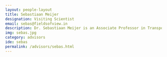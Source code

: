 ```yaml
---
layout: people-layout
title: Sebastiaan Meijer
designation: Visiting Scientist
email: sebas@fieldsofview.in
description: Dr. Sebastiaan Meijer is an Associate Professor in Transport Systems at the Transport and Logistics division of the Royal Institute of Technology, KTH, in Stockholm, Sweden. He is building a multi-disciplinary center for gaming simulation in transport and logistics systems in the division. Using gaming simulation he tries to study the socio-technical dimension of governance and management. He is also a part-time assistant professor at Delft University of Technology, The Netherlands. Here he leads the Railway Gaming Suite project, building gaming simulations for the Dutch railway sector. Sebas received his PhD from Wageningen University in 2009.
img: sebas.jpg
category: advisors
ide: sebas
permalink: /advisors/sebas.html
---
```


